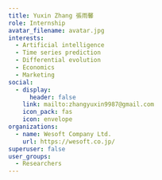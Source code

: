 ```yaml
---
title: Yuxin Zhang 張雨馨
role: Internship
avatar_filename: avatar.jpg
interests:
  - Artificial intelligence
  - Time series prediction
  - Differential evolution
  - Economics
  - Marketing
social:
  - display:
      header: false
    link: mailto:zhangyuxin9987@gmail.com
    icon_pack: fas
    icon: envelope
organizations:
  - name: Wesoft Company Ltd.
    url: https://wesoft.co.jp/
superuser: false
user_groups:
  - Researchers
---
```

